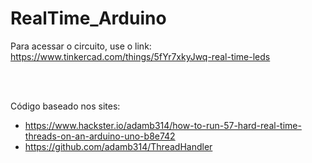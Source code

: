 # RealTime_Arduino
 
Para acessar o circuito, use o link: https://www.tinkercad.com/things/5fYr7xkyJwq-real-time-leds

<br><br>

Código baseado nos sites: 

- https://www.hackster.io/adamb314/how-to-run-57-hard-real-time-threads-on-an-arduino-uno-b8e742
- https://github.com/adamb314/ThreadHandler

